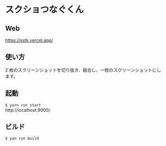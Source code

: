 # スクショつなぐくん

## Web

https://sstk.vercel.app/

## 使い方

2 枚のスクリーンショットを切り抜き、結合し、一枚のスクリーンショットにします。

## 起動

`$ yarn run start`\
http://localhost:9000/

## ビルド

`$ yan run build`
